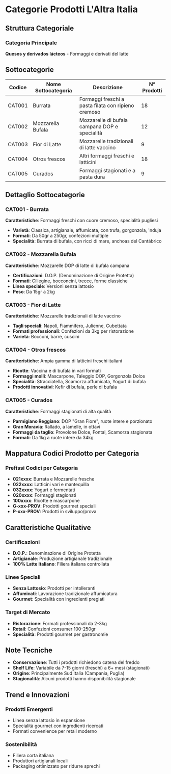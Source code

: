 # Categorie Prodotti L'Altra Italia

## Struttura Categoriale

### Categoria Principale
**Quesos y derivados lácteos** - Formaggi e derivati del latte

## Sottocategorie

| Codice | Nome Sottocategoria | Descrizione | N° Prodotti |
|--------|-------------------|-------------|-------------|
| CAT001 | Burrata | Formaggi freschi a pasta filata con ripieno cremoso | 18 |
| CAT002 | Mozzarella Bufala | Mozzarelle di bufala campana DOP e specialità | 12 |
| CAT003 | Fior di Latte | Mozzarelle tradizionali di latte vaccino | 9 |
| CAT004 | Otros frescos | Altri formaggi freschi e latticini | 18 |
| CAT005 | Curados | Formaggi stagionati e a pasta dura | 9 |

## Dettaglio Sottocategorie

### CAT001 - Burrata
**Caratteristiche**: Formaggi freschi con cuore cremoso, specialità pugliesi
- **Varietà**: Classica, artigianale, affumicata, con trufa, gorgonzola, 'nduja
- **Formati**: Da 50gr a 250gr, confezioni multiple
- **Specialità**: Burrata di bufala, con ricci di mare, anchoas del Cantábrico

### CAT002 - Mozzarella Bufala
**Caratteristiche**: Mozzarelle DOP di latte di bufala campana
- **Certificazioni**: D.O.P. (Denominazione di Origine Protetta)
- **Formati**: Ciliegine, bocconcini, trecce, forme classiche
- **Linea speciale**: Versioni senza lattosio
- **Peso**: Da 15gr a 2kg

### CAT003 - Fior di Latte
**Caratteristiche**: Mozzarelle tradizionali di latte vaccino
- **Tagli speciali**: Napoli, Fiammifero, Julienne, Cubettata
- **Formati professionali**: Confezioni da 3kg per ristorazione
- **Varietà**: Bocconi, barre, cuscini

### CAT004 - Otros frescos
**Caratteristiche**: Ampia gamma di latticini freschi italiani
- **Ricotte**: Vaccina e di bufala in vari formati
- **Formaggi molli**: Mascarpone, Taleggio DOP, Gorgonzola Dolce
- **Specialità**: Stracciatella, Scamorza affumicata, Yogurt di bufala
- **Prodotti innovativi**: Kefir di bufala, perle di bufala

### CAT005 - Curados
**Caratteristiche**: Formaggi stagionati di alta qualità
- **Parmigiano Reggiano**: DOP "Gran Fiore", ruote intere e porzionato
- **Gran Moravia**: Rallado, a lamelle, in ottavi
- **Formaggi da taglio**: Provolone Dolce, Fontal, Scamorza stagionata
- **Formati**: Da 1kg a ruote intere da 34kg

## Mappatura Codici Prodotto per Categoria

### Prefissi Codici per Categoria
- **021xxxx**: Burrata e Mozzarelle fresche
- **022xxxx**: Latticini vari e mantequilla
- **032xxxx**: Yogurt e fermentati
- **020xxxx**: Formaggi stagionati
- **100xxxx**: Ricotte e mascarpone
- **G-xxx-PROV**: Prodotti gourmet speciali
- **P-xxx-PROV**: Prodotti in sviluppo/prova

## Caratteristiche Qualitative

### Certificazioni
- **D.O.P.**: Denominazione di Origine Protetta
- **Artigianale**: Produzione artigianale tradizionale
- **100% Latte Italiano**: Filiera italiana controllata

### Linee Speciali
- **Senza Lattosio**: Prodotti per intolleranti
- **Affumicati**: Lavorazione tradizionale affumicatura
- **Gourmet**: Specialità con ingredienti pregiati

### Target di Mercato
- **Ristorazione**: Formati professionali da 2-3kg
- **Retail**: Confezioni consumer 100-250gr
- **Specialità**: Prodotti gourmet per gastronomie

## Note Tecniche

- **Conservazione**: Tutti i prodotti richiedono catena del freddo
- **Shelf Life**: Variabile da 7-15 giorni (freschi) a 6+ mesi (stagionati)
- **Origine**: Principalmente Sud Italia (Campania, Puglia)
- **Stagionalità**: Alcuni prodotti hanno disponibilità stagionale

## Trend e Innovazioni

### Prodotti Emergenti
- Linea senza lattosio in espansione
- Specialità gourmet con ingredienti ricercati
- Formati convenience per retail moderno

### Sostenibilità
- Filiera corta italiana
- Produttori artigianali locali
- Packaging ottimizzato per ridurre sprechi
